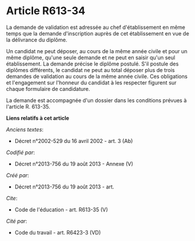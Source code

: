 # Article R613-34

La demande de validation est adressée au chef d'établissement en même temps que la demande d'inscription auprès de cet
établissement en vue de la délivrance du diplôme. 

Un candidat ne peut déposer, au cours de la même année civile et pour un même diplôme, qu'une seule demande et ne peut en
saisir qu'un seul établissement. La demande précise le diplôme postulé. S'il postule des diplômes différents, le candidat ne
peut au total déposer plus de trois demandes de validation au cours de la même année civile. Ces obligations et l'engagement
sur l'honneur du candidat à les respecter figurent sur chaque formulaire de candidature. 

La demande est accompagnée d'un dossier dans les conditions prévues à l'article R. 613-35.

**Liens relatifs à cet article**

_Anciens textes_:

  - Décret n°2002-529 du 16 avril 2002 - art. 3 (Ab)

_Codifié par_:

  - Décret n°2013-756 du 19 août 2013 -  Annexe (V)

_Créé par_:

  - Décret n°2013-756 du 19 août 2013 - art.

_Cite_:

  - Code de l'éducation - art. R613-35 (V)

_Cité par_:

  - Code du travail - art. R6423-3 (VD)
